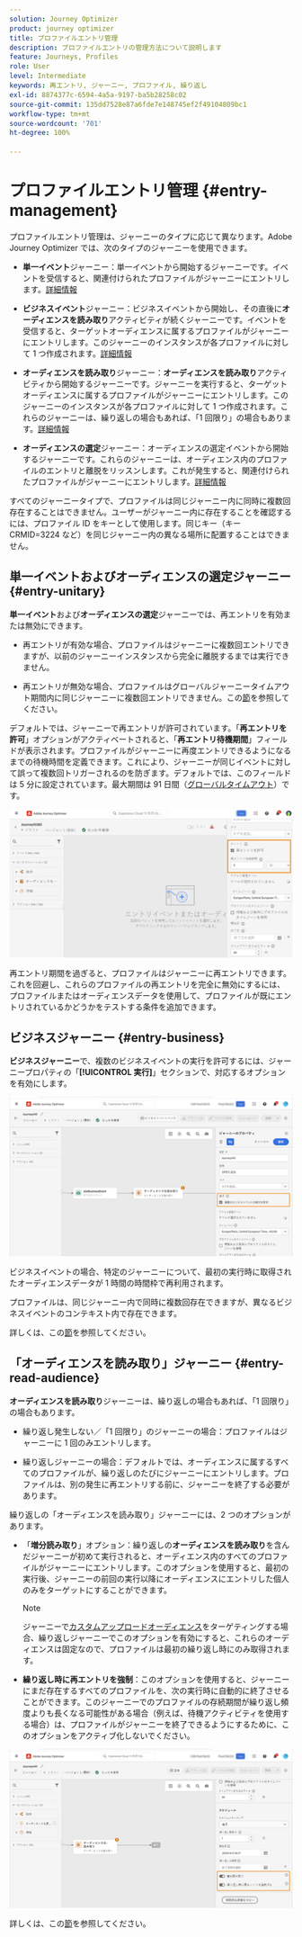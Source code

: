 ```yaml
---
solution: Journey Optimizer
product: journey optimizer
title: プロファイルエントリ管理
description: プロファイルエントリの管理方法について説明します
feature: Journeys, Profiles
role: User
level: Intermediate
keywords: 再エントリ, ジャーニー, プロファイル, 繰り返し
exl-id: 8874377c-6594-4a5a-9197-ba5b28258c02
source-git-commit: 135dd7528e87a6fde7e148745ef2f49104809bc1
workflow-type: tm+mt
source-wordcount: '701'
ht-degree: 100%

---
```



# プロファイルエントリ管理 {#entry-management}

プロファイルエントリ管理は、ジャーニーのタイプに応じて異なります。Adobe Journey Optimizer では、次のタイプのジャーニーを使用できます。

* **単一イベント**&#x200B;ジャーニー：単一イベントから開始するジャーニーです。イベントを受信すると、関連付けられたプロファイルがジャーニーにエントリします。[詳細情報](#entry-unitary)

* **ビジネスイベント**&#x200B;ジャーニー：ビジネスイベントから開始し、その直後に&#x200B;**オーディエンスを読み取り**&#x200B;アクティビティが続くジャーニーです。イベントを受信すると、ターゲットオーディエンスに属するプロファイルがジャーニーにエントリします。このジャーニーのインスタンスが各プロファイルに対して 1 つ作成されます。[詳細情報](#entry-business)

* **オーディエンスを読み取り**&#x200B;ジャーニー：**オーディエンスを読み取り**&#x200B;アクティビティから開始するジャーニーです。ジャーニーを実行すると、ターゲットオーディエンスに属するプロファイルがジャーニーにエントリします。このジャーニーのインスタンスが各プロファイルに対して 1 つ作成されます。これらのジャーニーは、繰り返しの場合もあれば、「1 回限り」の場合もあります。[詳細情報](#entry-read-audience)

* **オーディエンスの選定**&#x200B;ジャーニー：オーディエンスの選定イベントから開始するジャーニーです。これらのジャーニーは、オーディエンス内のプロファイルのエントリと離脱をリッスンします。これが発生すると、関連付けられたプロファイルがジャーニーにエントリします。[詳細情報](#entry-unitary)

すべてのジャーニータイプで、プロファイルは同じジャーニー内に同時に複数回存在することはできません。ユーザーがジャーニー内に存在することを確認するには、プロファイル ID をキーとして使用します。同じキー（キー CRMID=3224 など）を同じジャーニー内の異なる場所に配置することはできません。

## 単一イベントおよびオーディエンスの選定ジャーニー{#entry-unitary}

**単一イベント**&#x200B;および&#x200B;**オーディエンスの選定**&#x200B;ジャーニーでは、再エントリを有効または無効にできます。

* 再エントリが有効な場合、プロファイルはジャーニーに複数回エントリできますが、以前のジャーニーインスタンスから完全に離脱するまでは実行できません。

* 再エントリが無効な場合、プロファイルはグローバルジャーニータイムアウト期間内に同じジャーニーに複数回エントリできません。この[節](../building-journeys/journey-properties.md#global_timeout)を参照してください。

デフォルトでは、ジャーニーで再エントリが許可されています。「**再エントリを許可**」オプションがアクティベートされると、「**再エントリ待機期間**」フィールドが表示されます。プロファイルがジャーニーに再度エントリできるようになるまでの待機時間を定義できます。これにより、ジャーニーが同じイベントに対して誤って複数回トリガーされるのを防ぎます。デフォルトでは、このフィールドは 5 分に設定されています。最大期間は 91 日間（[グローバルタイムアウト](journey-properties.md#global_timeout)）です。

<!--
When a journey ends, its status is **[!UICONTROL Closed]**. New individuals can no longer enter the journey. Persons already in the journey automatically exit the journey. 
-->

![](assets/journey-re-entrance.png)

再エントリ期間を過ぎると、プロファイルはジャーニーに再エントリできます。これを回避し、これらのプロファイルの再エントリを完全に無効にするには、プロファイルまたはオーディエンスデータを使用して、プロファイルが既にエントリされているかどうかをテストする条件を追加できます。

<!--
Due to the 30-day journey timeout, when journey re-entrance is not allowed, we cannot make sure the re-entrance blocking will work more than 91 days. Indeed, as we remove all information about persons who entered the journey 91 days after they enter, we cannot know the person entered previously, more than 91 days ago. -->

## ビジネスジャーニー {#entry-business}

<!--
Business events follow re-entrance rules in the same way as for unitary events. If a journey allows re-entrance, the next business event will be processed.
-->

**ビジネスジャーニー**&#x200B;で、複数のビジネスイベントの実行を許可するには、ジャーニープロパティの「**[!UICONTROL 実行]**」セクションで、対応するオプションを有効にします。

![](assets/business-entry.png)

ビジネスイベントの場合、特定のジャーニーについて、最初の実行時に取得されたオーディエンスデータが 1 時間の時間枠で再利用されます。

プロファイルは、同じジャーニー内で同時に複数回存在できますが、異なるビジネスイベントのコンテキスト内で存在できます。

詳しくは、この[節](../event/about-creating-business.md)を参照してください。

## 「オーディエンスを読み取り」ジャーニー {#entry-read-audience}

**オーディエンスを読み取り**&#x200B;ジャーニーは、繰り返しの場合もあれば、「1 回限り」の場合もあります。

* 繰り返し発生しない／「1 回限り」のジャーニーの場合：プロファイルはジャーニーに 1 回のみエントリします。

* 繰り返しジャーニーの場合：デフォルトでは、オーディエンスに属するすべてのプロファイルが、繰り返しのたびにジャーニーにエントリします。プロファイルは、別の発生に再エントリする前に、ジャーニーを終了する必要があります。

繰り返しの「オーディエンスを読み取り」ジャーニーには、2 つのオプションがあります。

* 「**増分読み取り**」オプション：繰り返しの&#x200B;**オーディエンスを読み取り**&#x200B;を含んだジャーニーが初めて実行されると、オーディエンス内のすべてのプロファイルがジャーニーにエントリします。このオプションを使用すると、最初の実行後、ジャーニーの前回の実行以降にオーディエンスにエントリした個人のみをターゲットにすることができます。

  >[!NOTE]
  >
  >ジャーニーで[カスタムアップロードオーディエンス](../audience/about-audiences.md#segments-in-journey-optimizer)をターゲティングする場合、繰り返しジャーニーでこのオプションを有効にすると、これらのオーディエンスは固定なので、プロファイルは最初の繰り返し時にのみ取得されます。

* **繰り返し時に再エントリを強制**：このオプションを使用すると、ジャーニーにまだ存在するすべてのプロファイルを、次の実行時に自動的に終了させることができます。このジャーニーでのプロファイルの存続期間が繰り返し頻度よりも長くなる可能性がある場合（例えば、待機アクティビティを使用する場合）は、プロファイルがジャーニーを終了できるようにするために、このオプションをアクティブ化しないでください。

![](assets/read-audience-options.png)

詳しくは、この[節](../building-journeys/read-audience.md#configuring-segment-trigger-activity)を参照してください。

<!--
After 91 days, a Read audience journey switches to the **Finished** status. This behavior is set for 91 days only (i.e. journey timeout default value) as all information about profiles who entered the journey is removed 91 days after they entered. Persons still in the journey automatically are impacted. They exit the journey after the 30 day timeout. 
-->
